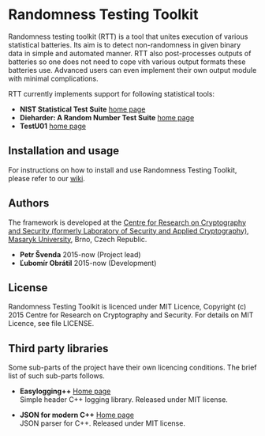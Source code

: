 # Randomness Testing Toolkit
Randomness testing toolkit (RTT) is a tool that unites execution of various statistical batteries. Its aim is to detect non-randomness in given binary data in simple and automated manner. RTT also post-processes outputs of batteries so one does not need to cope vith various output formats these batteries use. Advanced users can even implement their own output module with minimal complications.

RTT currently implements support for following statistical tools:
* **NIST Statistical Test Suite** [home page](http://csrc.nist.gov/groups/ST/toolkit/rng/documentation_software.html)
* **Dieharder: A Random Number Test Suite** [home page](http://www.phy.duke.edu/~rgb/General/dieharder.php)
* **TestU01** [home page](http://simul.iro.umontreal.ca/testu01/tu01.html)

## Installation and usage
For instructions on how to install and use Randomness Testing Toolkit, please refer to our [wiki](https://github.com/crocs-muni/randomness-testing-toolkit/wiki).

## Authors
The framework is developed at the [Centre for Research on Cryptography and Security (formerly Laboratory of Security and Applied Cryptography)](https://www.fi.muni.cz/research/crocs/), [Masaryk University](http://www.muni.cz/), Brno, Czech Republic.

* **Petr Švenda** 2015-now (Project lead)
* **Ľubomír Obrátil** 2015-now (Development)

## License
Randomness Testing Toolkit is licenced under MIT Licence, Copyright (c) 2015 Centre for Research on Cryptography and Security. For details on MIT Licence, see file LICENSE.

## Third party libraries
Some sub-parts of the project have their own licencing conditions. The brief list of such sub-parts follows.

* **Easylogging++**  [Home page](https://github.com/muflihun/easyloggingpp)  
Simple header C++ logging library. Released under MIT license.

* **JSON for modern C++** [Home page](https://github.com/nlohmann/json)  
JSON parser for C++. Released under MIT license.

